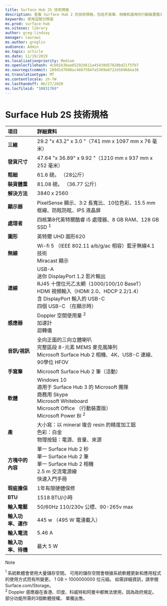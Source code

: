 ```yaml
---
title: Surface Hub 2S 技術規格
description: 查看 Surface Hub 2 的技術規格，包括手寫筆、相機和選用的行動裝置電池規格。
keywords: 使用逗號分隔值
ms.prod: surface-hub
ms.sitesec: library
author: greg-lindsay
manager: laurawi
ms.author: greglin
audience: Admin
ms.topic: article
ms.date: 11/19/2019
ms.localizationpriority: Medium
ms.openlocfilehash: 4cb01b3baa65292d611a45439d57820bd21f5fb7
ms.sourcegitcommit: 109d1d7608ac4667564fa5369e8722e569b8ea36
ms.translationtype: MT
ms.contentlocale: zh-TW
ms.lasthandoff: 06/27/2020
ms.locfileid: "10831769"
---
```

# Surface Hub 2S 技術規格

|**項目**|**詳細資料**|
|:------ |:--------- |
|**三維**| 29.2 "x 43.2" x 3.0 "（741 mm x 1097 mm x 76 毫米） |
|**發貨尺寸**| 47.64 "x 36.89" x 9.92 "（1210 mm x 937 mm x 252 毫米）|
|**粗細**| 61.6 磅。 （28公斤） |
|**裝貨體重**| 81.08 磅。 （36.77 公斤） |
|**解決方法**| 3840 x 2560 |
|**顯示器**| PixelSense 顯示、3:2 長寬比、10位色彩、15.5 mm 框線、防眩防眩、IPS 液晶屏 |
|**處理者**| 四核第8代英特爾酷睿 i5 處理器、8 GB RAM、128 GB SSD <sup> 1</sup> |
|**圖形**| 英特爾 UHD 圖形620 |
|**無線**| Wi-fi 5 （IEEE 802.11 a/b/g/ac 相容）藍牙無線4.1 技術 <br> Miracast 顯示 |
|**連線**| USB-A <br> 迷你 DisplayPort 1.2 影片輸出 <br> RJ45 十億位元乙太網（1000/100/10 BaseT） <br> HDMI 視頻輸入（HDMI 2.0、HDCP 2.2/1.4） <br> 含 DisplayPort 輸入的 USB-C <br> 四個 USB-C （在顯示時） |
|**感應器**| Doppler 空間使用量 <sup> 2</sup> <br> 加速計 <br> 迴轉儀 |
|**音訊/視訊**| 全向正面的三向立體喇叭 <br> 完整區段 8-元素 MEMS 麥克風陣列 <br> Microsoft Surface Hub 2 相機、4K、USB-C 連線、90學位 HFOV |
|**手寫筆**| Microsoft Surface Hub 2 筆（活動） |
|**軟體**| Windows 10 <br> 適用于 Surface Hub 3 的 Microsoft 團隊 <sup></sup> <br> 商務用 Skype <br> Microsoft Whiteboard <br> Microsoft Office （行動裝置版） <br> Microsoft Power BI <sup> 2</sup> |
|**產**| 大小寫：以 mineral 複合 resin 的精度加工鋁 <br> 色彩：白金 <br> 物理按鈕：電源、音量、來源 |
|**方塊中的內容**| 單一 Surface Hub 2 秒 <br> 單一 Surface Hub 2 筆  <br> 單一 Surface Hub 2 相機 <br> 2.5 m 交流電源線 <br> 快速入門手冊 |
|**瑕疵擔保**| 1年有限硬體保修 |
|**BTU**| 1518 BTU/小時 |
|**輸入電壓**| 50/60Hz 110/230v 公標、90-265v max |
|**輸入功率、運作**| 445 w （495 W 電湧載入） |
|**輸入電流**| 5.46 A |
|**輸入功率、待機**| 最大 5 W  |

> [!NOTE]
> <sup>1 </sup> 系統軟體會使用大量儲存空間。 可用的儲存空間會根據系統軟體更新和應用程式的使用方式而有所變更。 1 GB = 1000000000 位元組。 如需詳細資訊，請參閱 Surface.com/Storage。 <br> <sup>2 </sup> Doppler 感應器在香港、印度、科威特和阿曼中都無法使用，因為政府規定。
<br> <sup></sup>部分功能所需的3個軟體授權。 單獨出售。<br> 
